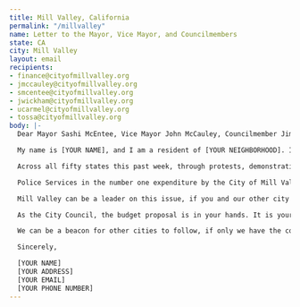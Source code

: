 ```yaml
---
title: Mill Valley, California
permalink: "/millvalley"
name: Letter to the Mayor, Vice Mayor, and Councilmembers
state: CA
city: Mill Valley
layout: email
recipients:
- finance@cityofmillvalley.org
- jmccauley@cityofmillvalley.org
- smcentee@cityofmillvalley.org
- jwickham@cityofmillvalley.org
- ucarmel@cityofmillvalley.org
- tossa@cityofmillvalley.org
body: |-
  Dear Mayor Sashi McEntee, Vice Mayor John McCauley, Councilmember Jim Wickham, Councilmember Urban Carmel, and Councilmember Tricia Ossa,

  My name is [YOUR NAME], and I am a resident of [YOUR NEIGHBORHOOD]. I am writing to demand that the Mill Valley City Council adopts a budget that prioritizes community well-being, and redirects funding away from the police.

  Across all fifty states this past week, through protests, demonstrations, and vigils, the efficacy of our current form of policing and its systemic racism has been called into question. In Mill Valley, hundreds of people blocked Miller Avenue two days in a row protesting in solidarity with the Black Lives Matter movement, demanding police accountability on a national and local level.  In San Francisco, Mayor London Breed has already begun the process of budget reallocation, and now it is our turn, as a neighbor city, to do the same, and to lead the way for the rest of Marin County.

  Police Services in the number one expenditure by the City of Mill Valley. This budget is not a reflection of the needs of our city. While individuals are expected to fundraise out-of-pocket for programs within public education, such as dance, drama, and art, the police can be seen on a daily basis giving tickets to drivers going one mile over the speed limit; we need to reprioritize our budget. The millions of dollars we spend each year on police equipment and staff could be channeled into more productive resources, such as funding for mental health services, or on-call social workers. These adaptations are being made by other cities across the country. In a town with infrequent crime, a large and overly-equipped police force results in more arbitrary traffic stops, not less crime. This is a unique opportunity to reimagine public safety from a community-based approach, an opportunity to prioritize youth programming, mental health, public education and more.

  Mill Valley can be a leader on this issue, if you and our other city officials have the courage to step up. I join the calls of those across the country to defund the police.

  As the City Council, the budget proposal is in your hands. It is your duty to represent your constituents. I am urging you to completely revise the budget for the 2020-2021 fiscal year.

  We can be a beacon for other cities to follow, if only we have the courage to change.

  Sincerely,

  [YOUR NAME]
  [YOUR ADDRESS]
  [YOUR EMAIL]
  [YOUR PHONE NUMBER]
---
```


